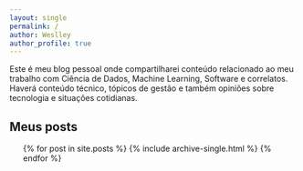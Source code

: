 ```yaml
---
layout: single
permalink: /
author: Weslley
author_profile: true
---
```


Este é meu blog pessoal onde compartilharei conteúdo relacionado ao meu trabalho com Ciência de Dados, Machine Learning, Software e correlatos. Haverá conteúdo técnico, tópicos de gestão e também opiniões sobre tecnologia e situações cotidianas.

## Meus posts

<ul>{% for post in site.posts %}
    {% include archive-single.html %}
  {% endfor %}</ul>

